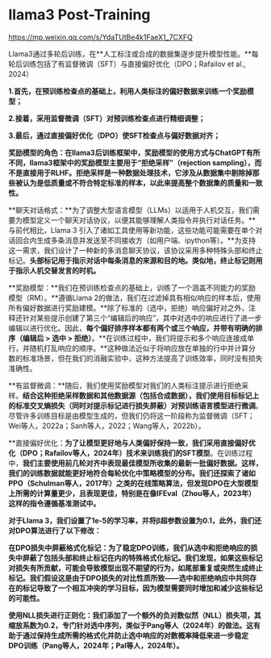 # llama3 Post-Training

https://mp.weixin.qq.com/s/YdaTUtBe4k1FaeX1_7CXFQ

Llama3通过多轮后训练，在**人工标注或合成的数据集逐步提升模型性能。**每轮后训练包括了有监督微调（SFT）与直接偏好优化（DPO；Rafailov et al., 2024）

**1.首先，在预训练检查点的基础上，利用人类标注的偏好数据来训练一个奖励模型；**

**2.接着，采用监督微调（SFT）对预训练检查点进行精细调整；**

**3.最后，通过直接偏好优化（DPO）使SFT检查点与偏好数据对齐；**

**奖励模型的角色：**在llama3后训练框架中，奖励模型的使用方式与ChatGPT有所不同，llama3框架中的奖励模型主要用于“拒绝采样”（rejection sampling），而不是直接用于RLHF**。**拒绝采样是一种数据处理技术，它涉及从数据集中剔除掉那些被认为是低质量或不符合特定标准的样本，以此来提高整个数据集的质量和一致性**。**

**聊天对话格式：**为了调整大型语言模型（LLMs）以适用于人机交互，我们需要为模型定义一个聊天对话协议，以便其能够理解人类指令并执行对话任务。**与前代相比，Llama 3 引入了诸如工具使用等新功能，这些功能可能需要在单个对话回合内生成多条消息并发送至不同接收方（如用户端、ipython等）。**为支持这一需求，我们设计了一种新的多消息聊天协议，该协议采用多种特殊头部和终止标记。**头部标记用于指示对话中每条消息的来源和目的地。类似地，终止标记则用于指示人机交替发言的时机。**

**奖励模型：**我们在预训练检查点的基础上，训练了一个涵盖不同能力的奖励模型（RM）。**遵循Llama 2的做法，我们在过滤掉具有相似响应的样本后，使用所有偏好数据进行奖励建模。**除了标准的（选中，拒绝）响应偏好对之外，注释还针对某些提示创建了第三个“编辑后的响应”，其中对选中的响应进行了进一步编辑以进行优化。因此，**每个偏好排序样本都有两个或三个响应，并带有明确的排序（编辑后 > 选中 > 拒绝）**。**在训练过程中，我们将提示和多个响应连接成单行，并随机打乱响应的顺序。**这种做法近似于将响应放在单独的行中并计算分数的标准场景，但在我们的消融实验中，这种方法提高了训练效率，同时没有损失准确性。

**有监督微调：**随后，我们使用奖励模型对我们的人类标注提示进行拒绝采样。**结合这种拒绝采样数据和其他数据源（包括合成数据），我们使用目标标记上的标准交叉熵损失（同时对提示标记进行损失屏蔽）对预训练语言模型进行微调**。尽管许多训练目标是由模型生成的，但我们仍将这一阶段称为监督微调（SFT；Wei等人，2022a；Sanh等人，2022；Wang等人，2022b）。

**直接偏好优化：**为了让模型更好地与人类偏好保持一致，我们采用直接偏好优化（DPO；Rafailov等人，2024年）技术来训练我们的SFT模型**。在训练过程中，**我们主要使用前几轮对齐中表现最佳模型所收集的最新一批偏好数据。这样，我们的训练数据就能更好地符合每轮优化中策略模型的分布。我们还探索了诸如PPO（Schulman等人，2017年）之类的在线策略算法，但发现DPO在大型模型上所需的计算量更少，且表现更佳，特别是在像IFEval（Zhou等人，2023年）这样的指令遵循基准测试中。**

**对于Llama 3，我们设置了1e-5的学习率，并将β超参数设置为0.1，此外，我们还对DPO算法进行了以下修改：**

**在DPO损失中屏蔽格式化标记：为了稳定DPO训练，我们从选中和拒绝响应的损失中屏蔽了包括头部和终止标记在内的特殊格式化标记。我们发现，如果这些标记对损失有所贡献，可能会导致模型出现不期望的行为，如尾部重复或突然生成终止标记。我们假设这是由于DPO损失的对比性质所致——选中和拒绝响应中共同存在的标记导致了一个相互冲突的学习目标，因为模型需要同时增加和减少这些标记的可能性。**

**使用NLL损失进行正则化：我们添加了一个额外的负对数似然（NLL）损失项，其缩放系数为0.2，专门针对选中序列，类似于Pang等人（2024年）的做法。这有助于通过保持生成所需的格式化并防止选中响应的对数概率降低来进一步稳定DPO训练（Pang等人，2024年；Pal等人，2024年）。**
